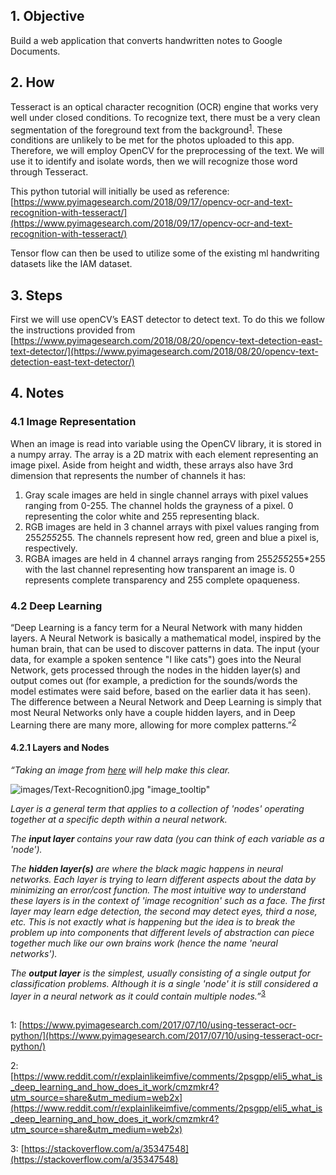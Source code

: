 ## 1. Objective

Build a web application that converts handwritten notes to Google Documents.


## 2. How

Tesseract is an optical character recognition (OCR) engine that works very well under closed conditions. To recognize text, there must be a very clean segmentation of the foreground text from the background<sup>[1](#1)</sup>. These conditions are unlikely to be met for the photos uploaded to this app. Therefore, we will employ OpenCV for the preprocessing of the text. We will use it to identify and isolate words, then we will recognize those word through Tesseract.

This python tutorial will initially be used as reference: [https://www.pyimagesearch.com/2018/09/17/opencv-ocr-and-text-recognition-with-tesseract/](https://www.pyimagesearch.com/2018/09/17/opencv-ocr-and-text-recognition-with-tesseract/)

Tensor flow can then be used to utilize some of the existing ml handwriting datasets like the IAM dataset.


## 3. Steps

First we will use openCV’s EAST detector to detect text. To do this we follow the instructions provided from [https://www.pyimagesearch.com/2018/08/20/opencv-text-detection-east-text-detector/](https://www.pyimagesearch.com/2018/08/20/opencv-text-detection-east-text-detector/)


## 4. Notes


### 4.1 Image Representation

When an image is read into variable using the OpenCV library, it is stored in a numpy array. The array is a 2D matrix with each element representing an image pixel. Aside from height and width, these arrays also have 3rd dimension that represents the number of channels it has:



1. Gray scale images are held in single channel arrays with pixel values ranging from 0-255. The channel holds the grayness of a pixel. 0 representing the color white and 255 representing black.
2.  RGB images are held in 3 channel arrays with pixel values ranging from 255*255*255. The channels represent how red, green and blue a pixel is, respectively.
3. RGBA images are held in 4 channel arrays ranging from 255*255*255*255 with the last channel representing how transparent an image is. 0 represents complete transparency and 255 complete opaqueness.


### 4.2 Deep Learning

“Deep Learning is a fancy term for a Neural Network with many hidden layers. A Neural Network is basically a mathematical model, inspired by the human brain, that can be used to discover patterns in data. The input (your data, for example a spoken sentence "I like cats") goes into the Neural Network, gets processed through the nodes in the hidden layer(s) and output comes out (for example, a prediction for the sounds/words the model estimates were said before, based on the earlier data it has seen). The difference between a Neural Network and Deep Learning is simply that most Neural Networks only have a couple hidden layers, and in Deep Learning there are many more, allowing for more complex patterns.”<sup>[2](#2)</sup>



#### 4.2.1 Layers and Nodes

_“Taking an image from [here](http://cs231n.github.io/neural-networks-1/) will help make this clear._

![images/Text-Recognition0.jpg "image_tooltip"](http://cs231n.github.io/assets/nn1/neural_net2.jpeg)

_Layer is a general term that applies to a collection of 'nodes' operating together at a specific depth within a neural network._

_The **input layer** contains your raw data (you can think of each variable as a 'node')._

_The **hidden layer(s)** are where the black magic happens in neural networks. Each layer is trying to learn different aspects about the data by minimizing an error/cost function. The most intuitive way to understand these layers is in the context of 'image recognition' such as a face. The first layer may learn edge detection, the second may detect eyes, third a nose, etc. This is not exactly what is happening but the idea is to break the problem up into components that different levels of abstraction can piece together much like our own brains work (hence the name 'neural networks')._

_The **output layer** is the simplest, usually consisting of a single output for classification problems. Although it is a single 'node' it is still considered a layer in a neural network as it could contain multiple nodes.”_<sup>[3](#3)</sup>



##

<a name="1">1</a>:
     [https://www.pyimagesearch.com/2017/07/10/using-tesseract-ocr-python/](https://www.pyimagesearch.com/2017/07/10/using-tesseract-ocr-python/)

<a name="2">2</a>:[https://www.reddit.com/r/explainlikeimfive/comments/2psgpp/eli5_what_is_deep_learning_and_how_does_it_work/cmzmkr4?utm_source=share&utm_medium=web2x](https://www.reddit.com/r/explainlikeimfive/comments/2psgpp/eli5_what_is_deep_learning_and_how_does_it_work/cmzmkr4?utm_source=share&utm_medium=web2x)

<a name="3">3</a>:
     [https://stackoverflow.com/a/35347548](https://stackoverflow.com/a/35347548)
